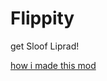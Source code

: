 # Flippity
get <cb>S</c><cg>l</c><cl>o</c><cj>o</c><cy>f</c><co> L</c><cr>i</c><cp>p</c><cb>r</c><cg>a</c><cl>d</c><cj>!</c>

[how i made this mod](https://www.youtube.com/watch?v=xvFZjo5PgG0)
